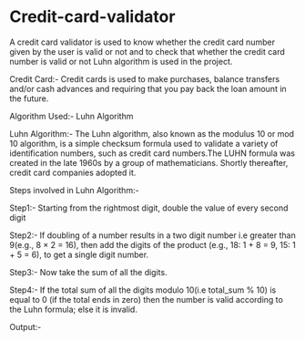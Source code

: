 # Credit-card-validator
A credit card validator is used to know whether the credit card number given by the user is valid or not and to check that whether the credit card number is valid or not Luhn algorithm is used in the project.

Credit Card:- Credit cards is used to make purchases, balance transfers and/or cash advances and requiring that you pay back the loan amount in the future.

Algorithm Used:- Luhn Algorithm

Luhn Algorithm:- The Luhn algorithm, also known as the modulus 10 or mod 10 algorithm, is a simple checksum formula used to validate a variety of identification numbers, such as credit card numbers.The LUHN formula was created in the late 1960s by a group of mathematicians. Shortly thereafter, credit card companies adopted it.

Steps involved in Luhn Algorithm:-

Step1:- Starting from the rightmost digit, double the value of every second digit

Step2:- If doubling of a number results in a two digit number i.e greater than 9(e.g., 8 × 2 = 16), then add the digits of the product (e.g., 18: 1 + 8 = 9, 15: 1 + 5 = 6), to get a single digit number.

Step3:- Now take the sum of all the digits.

Step4:- If the total sum of all the digits modulo 10(i.e total_sum % 10) is equal to 0 (if the total ends in zero) then the number is valid according to the Luhn formula; else it is invalid.

Output:-


